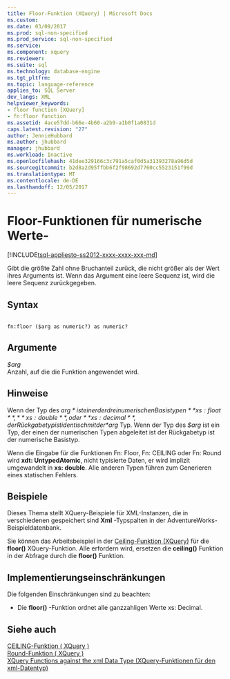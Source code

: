 ```yaml
---
title: Floor-Funktion (XQuery) | Microsoft Docs
ms.custom: 
ms.date: 03/09/2017
ms.prod: sql-non-specified
ms.prod_service: sql-non-specified
ms.service: 
ms.component: xquery
ms.reviewer: 
ms.suite: sql
ms.technology: database-engine
ms.tgt_pltfrm: 
ms.topic: language-reference
applies_to: SQL Server
dev_langs: XML
helpviewer_keywords:
- floor function [XQuery]
- fn:floor function
ms.assetid: 4ace57dd-b66e-4b60-a2b9-a1b0f1a0831d
caps.latest.revision: "27"
author: JennieHubbard
ms.author: jhubbard
manager: jhubbard
ms.workload: Inactive
ms.openlocfilehash: 41dee329166c3c791a5caf0d5a31393278a96d5d
ms.sourcegitcommit: b2d8a2d95ffbb6f2f98692d7760cc5523151f99d
ms.translationtype: MT
ms.contentlocale: de-DE
ms.lasthandoff: 12/05/2017
---
```

# <a name="numeric-values-functions---floor"></a>Floor-Funktionen für numerische Werte-
[!INCLUDE[tsql-appliesto-ss2012-xxxx-xxxx-xxx-md](../includes/tsql-appliesto-ss2012-xxxx-xxxx-xxx-md.md)]

  Gibt die größte Zahl ohne Bruchanteil zurück, die nicht größer als der Wert ihres Arguments ist. Wenn das Argument eine leere Sequenz ist, wird die leere Sequenz zurückgegeben.  
  
## <a name="syntax"></a>Syntax  
  
```  
  
fn:floor ($arg as numeric?) as numeric?  
```  
  
## <a name="arguments"></a>Argumente  
 *$arg*  
 Anzahl, auf die die Funktion angewendet wird.  
  
## <a name="remarks"></a>Hinweise  
 Wenn der Typ des *$arg* ist einer der drei numerischen Basistypen **xs: float**, **xs: double**, oder **xs: decimal**, der Rückgabetyp ist identisch mit der *$arg* Typ. Wenn der Typ des *$arg* ist ein Typ, der einen der numerischen Typen abgeleitet ist der Rückgabetyp ist der numerische Basistyp.  
  
 Wenn die Eingabe für die Funktionen Fn: Floor, Fn: CEILING oder Fn: Round wird **xdt: UntypedAtomic**, nicht typisierte Daten, er wird implizit umgewandelt in **xs: double**. Alle anderen Typen führen zum Generieren eines statischen Fehlers.  
  
## <a name="examples"></a>Beispiele  
 Dieses Thema stellt XQuery-Beispiele für XML-Instanzen, die in verschiedenen gespeichert sind **Xml** -Typspalten in der AdventureWorks-Beispieldatenbank.  
  
 Sie können das Arbeitsbeispiel in der [Ceiling-Funktion (XQuery)](../xquery/numeric-values-functions-ceiling.md) für die **floor()** XQuery-Funktion. Alle erfordern wird, ersetzen die **ceiling()** Funktion in der Abfrage durch die **floor()** Funktion.  
  
## <a name="implementation-limitations"></a>Implementierungseinschränkungen  
 Die folgenden Einschränkungen sind zu beachten:  
  
-   Die **floor()** -Funktion ordnet alle ganzzahligen Werte xs: Decimal.  
  
## <a name="see-also"></a>Siehe auch  
 [CEILING-Funktion &#40; XQuery &#41;](../xquery/numeric-values-functions-ceiling.md)   
 [Round-Funktion &#40; XQuery &#41;](../xquery/numeric-values-functions-round.md)   
 [XQuery Functions against the xml Data Type (XQuery-Funktionen für den xml-Datentyp)](../xquery/xquery-functions-against-the-xml-data-type.md)  
  
  
